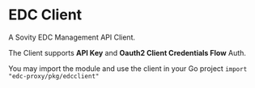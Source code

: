 # EDC Client

A Sovity EDC Management API Client.


The Client supports **API Key** and **Oauth2 Client Credentials Flow** Auth.

You may import the module and use the client in your Go project `import "edc-proxy/pkg/edcclient"`